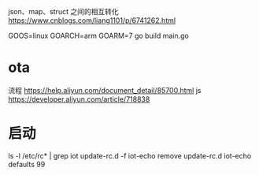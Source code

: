 json、map、struct 之间的相互转化 https://www.cnblogs.com/liang1101/p/6741262.html

GOOS=linux GOARCH=arm GOARM=7 go build main.go


# ota
流程 https://help.aliyun.com/document_detail/85700.html
js https://developer.aliyun.com/article/718838

# 启动
ls -l /etc/rc* | grep iot
update-rc.d -f iot-echo remove
update-rc.d iot-echo defaults 99
